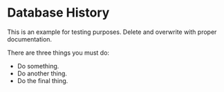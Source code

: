 # Database History

This is an example for testing purposes. Delete and overwrite with proper documentation.

There are three things you must do:

* Do something.
* Do another thing.
* Do the final thing.
